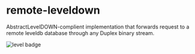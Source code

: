 # remote-leveldown
AbstractLevelDOWN-complient implementation that forwards request to a remote leveldb  database through any Duplex binary stream.

![level badge](http://leveldb.org/img/badge.svg)
